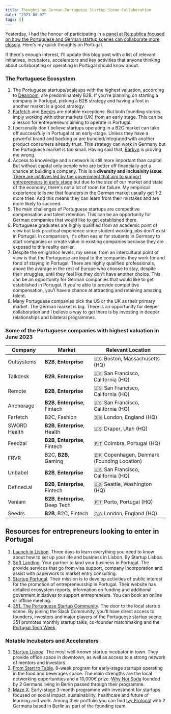```yaml
---
title: Thoughts on German-Portuguese Startup Scene Collaboration
date: "2023-06-07"
tags: []
---
```


Yesterday, I had the honour of participating in a [panel at Re:publica focused on how the Portuguese and German startup scenes can collaborate more closely](https://re-publica.com/de/session/lisbon-calling-web-summit-2023). Here's my quick thoughts on Portugal.

If there's enough interest, I'll update this blog post with a list of relevant initiatives, incubators, accelerators and key activities that anyone thinking about collaborating or operating in Portugal should know about.
### The Portuguese Ecosystem
1. The Portuguese startups/scaleups with the highest valuation, according to [Dealroom](https://startupportugal.dealroom.co/companies.startups/f/data_type/anyof_Verified/founding_or_hq_locations/allof_Portugal?), are predominantely B2B. If you're planning on starting a company in Portugal, picking a B2B strategy and having a foot in another market is a good strategy.
2. [Farfetch](https://www.crunchbase.com/organization/farfetch) and [Seedrs](https://www.crunchbase.com/organization/seedrs) are notable exceptions. But both founding stories imply working with other markets (UK) from an early stage. This can be a lesson for entrepreneurs aiming to operate in Portugal.
3. I personally don't believe startups operating in a B2C market can take off successfuly in Portugal at an early-stage. Unless they have a powerful brand and backing or are bundled/integrated with another product consumers already trust. This strategy can work in Germany but the Portuguese market is too small. Having said that, [Barkyn](https://www.crunchbase.com/organization/barkyn) is proving me wrong.
4. Access to knowledge and a network is still more important than capital. But without capital only people who are better off financially get a chance at building a company. This is a **diversity and inclusivity issue**. [There are inititives led by the government that aim to support entrepreneurs in early stage](https://startupportugal.com/programs/#filter=.startups) but due to the size of our market and state of the economy, there's not a lot of room for failure. My empirical experience tells me that founders in the German market usually get 1-2 more tries. And this means they can learn from their mistakes and are more likely to succeed.
5. The main challenges of Portuguese startups are competitive compensation and talent retention. This can be an opportunity for German companies that would like to get established there.
6. Portuguese graduates are highly qualified from an academic point of view but lack practical experience since student working jobs don't exist in Portugal. In comparison, it's often easier for students in Germany to start companies or create value in existing companies because they are exposed to this reality earlier.
7. Despite the emigration levels, my sense, from an intercultural point of view is that the Portuguese are loyal to the companies they work for and fond of staying in Portugal. There are highly qualified professionals, above the avarage in the rest of Europe who choose to stay, despite their struggles, until they feel like they don't have another choice. This can be an opportunity for German companies that would like to get established in Portugal. If you're able to provide competitive compensation, you'l have a chance at attracting and retaining amazing talent.
8. Many Portuguese companies pick the US or the UK as their primary market. The German market is big. There is an opportunity for deeper collaboration and I believe a way to get there is by investing in deeper relationships and bilateral programmes.

### Some of the Portuguese companies with highest valuation in June 2023
| Company | Market | Relevant Location |
| -------- | -------- | -------- |
| Outsystems   | **B2B**, **Enterprise**   | 🇺🇸 Boston, Massachusetts (HQ)
| Talkdesk   | **B2B**, **Enterprise**   | 🇺🇸 San Francisco, California (HQ)
| Remote   | **B2B**, **Enterprise**   | 🇺🇸 San Francisco, California (HQ)
| Anchorage   | **B2B**, **Enterprise**, Fintech   | 🇺🇸 San Francisco, California (HQ)
| Farfetch   | B2C, Fashion   | 🇬🇧 London, England (HQ)
| SWORD Health   | **B2B**, **Enterprise**, Health   | 🇺🇸 Draper, Utah (HQ)
| Feedzai   | **B2B**, **Enterprise**, Fintech   | 🇵🇹 Coimbra, Portugal (HQ)
| FRVR   | B2C, **B2B**, Gaming   |🇩🇰 Copenhagen, Denmark (Founding Location)
| Unbabel   | **B2B**, **Enterprise**   | 🇺🇸 San Francisco, California (HQ)
| Defined.ai   | **B2B**, **Enterprise**, Fintech   | 🇺🇸 Seattle, Washington (HQ)
| Veniam   | **B2B**, **Enterprise**, Deep Tech    | 🇵🇹 Porto, Portugal (HQ)
| Seedrs   | **B2B**, B2C, Fintech    | 🇬🇧 London, England (HQ)

## Resources for entrepreneurs looking to enter in Portugal
1. [Launch in Lisbon](https://www.startuplisboa.com/launch-in-lisbon). Three days to learn everything you need to know about how to set up your life and business in Lisbon. By Startup Lisboa. 
2. [Soft Landing](https://softlanding.works/). Your partner to land your business in Portugal. The provide services that go from visa support, company incorporation and assist with paperwork to market entry consulting.
3. [Startup Portugal](https://startupportugal.com/resources/). Their mission is to develop activities of public interest for the promotion of entrepreneurship in Portugal. Their website has detailed ecosystem reports, information on funding and additional goverment initiatives to support entrepreneurs. You can book an online or offline meeting.
4. [351. The Portuguese Startup Community](https://351.community/). The door to the local startup scene. By joining the Slack Community, you'll have direct access to founders, investors and major players of the Portuguese startup scene. 351 promotes monthly startup talks, co-founder matchmaking and the [Portugal Tech Week](https://portugaltechweek.com/).

### Notable Incubators and Accelerators
1. [Startup Lisboa](https://www.startuplisboa.com/). The most well-known startup incubator in town. They provide office space in downtown, as well as access to a strong network of mentors and investors.
2. [From Start to Table](https://www.fromstart-to-table.com/). 8-week program for early-stage startups operating in the food and beverages space. The main strengths are the local networking opportunities and a 10,000€ prize. [Why Not Soda](https://whynotsoda.com/en/about/) founded by 2 Germans living in Berlin passed through their programme.
3. [Maze X](https://maze-impact.com/maze-x). Early-stage 3-month programme with investment for startups focused on social impact, sustainability, healthcare and future of learning and work. Among their portfolio you can find [Ivy Protocol](https://www.ivyprotocol.com/) with 2 Germans based in Berlin as part of the founding team.
